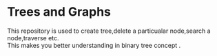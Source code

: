 # Trees and Graphs
This repository is used to create tree,delete a particualar node,search a node,traverse etc.
<br>
This makes you better understanding in binary tree concept
.
